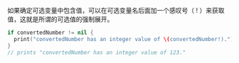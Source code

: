如果确定可选变量中包含值，可以在可选变量名后面加一个感叹号（ ! ）来获取值，这就是所谓的可选值的强制展开。

```swift
if convertedNumber != nil {
  print("convertedNumber has an integer value of \(convertedNumber!).")
}
// prints "convertedNumber has an integer value of 123."
```

